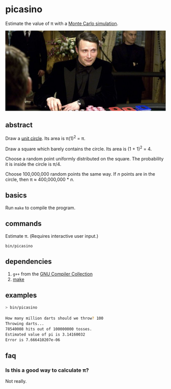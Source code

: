 # picasino

Estimate the value of π with a [Monte Carlo simulation].

<img
  alt="Le Chiffre"
  src="https://raw.githubusercontent.com/samkennerly/posters/master/picasino.jpeg"
  title="You must have thought I was bluffing.">

[Monte Carlo simulation]: https://en.wikipedia.org/wiki/Monte_Carlo_method

## abstract

Draw a [unit circle]. Its area is π(1)<sup>2</sup> = π.

Draw a square which barely contains the circle. Its area is (1 + 1)<sup>2</sup> = 4.

Choose a random point uniformly distributed on the square.
The probability it is inside the circle is π/4.

Choose 100,000,000 random points the same way.
If *n* points are in the circle, then π ≈ 400,000,000 * *n*.

[unit circle]: https://en.wikipedia.org/wiki/Unit_circle

## basics

Run `make` to compile the program.

## commands

Estimate π. (Requires interactive user input.)
```
bin/picasino
```

## dependencies

1. `g++` from the [GNU Compiler Collection](https://gcc.gnu.org/)
1. [make](https://en.wikipedia.org/wiki/Make_%28software%29)

## examples

```sh
> bin/picasino

How many million darts should we throw? 100
Throwing darts...
78540008 hits out of 100000000 tosses.
Estimated value of pi is 3.14160032
Error is 7.666410207e-06
```

## faq

### Is this a good way to calculate π?

Not really.
